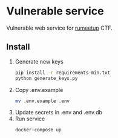 # Vulnerable service

Vulnerable web service for [rumeetup](https://rumeetup.ru/) CTF.

## Install

1. Generate new keys
    ```bash
    pip install -r requirements-min.txt
    python generate_keys.py
    ```
2. Copy .env.example
   ```bash
   mv .env.example .env
   ```
3. Update secrets in .env and .env.db
4. Run service
   ```bash
   docker-compose up
   ```
